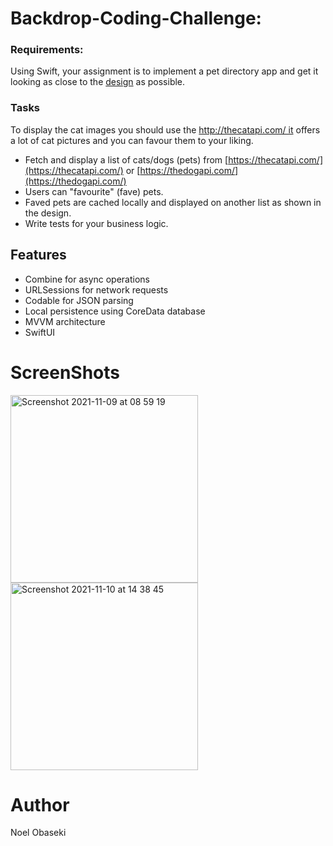 # Backdrop-Coding-Challenge:
### **Requirements:**
Using Swift, your assignment is to implement a pet directory app and get it looking as close to the [design](https://www.figma.com/file/sLR9JePqjYO0BZD0TixXZd/Coding-Challenge?node-id=0%3A1) as possible.

### **Tasks**
To display the cat images you should use the http://thecatapi.com/ it offers a lot of cat pictures and you can favour them to your liking.

* Fetch and display a list of cats/dogs (pets) from [https://thecatapi.com/](https://thecatapi.com/) or [https://thedogapi.com/](https://thedogapi.com/)
*  Users can "favourite" (fave) pets.
* Faved pets are cached locally and displayed on another list as shown in the design.
* Write tests for your business logic.

## Features
* Combine for async operations
* URLSessions for network requests
* Codable for JSON parsing
* Local persistence using CoreData database
* MVVM architecture
* SwiftUI

#  ScreenShots
<img width="300" alt="Screenshot 2021-11-09 at 08 59 19" src="https://user-images.githubusercontent.com/20171941/125204421-2aad8d00-e275-11eb-8cc7-a35d43251bc3.PNG">
<img width="300" alt="Screenshot 2021-11-10 at 14 38 45" src="https://user-images.githubusercontent.com/20171941/125204429-39943f80-e275-11eb-9047-5798d3c07386.PNG">


#  Author
Noel Obaseki
